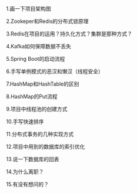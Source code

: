 1.画一下项目架构图

2.Zookeper和Redis的分布式锁原理

3.Redis在项目的运用？持久化方式？集群是那种方式？

4.Kafka如何保障数据不丢失

5.Spring Boot的启动流程

6.手写单例模式的恶汉和懒汉（线程安全）

7.HashMap和HashTable的区别

8.HashMap的Put流程

9.项目中线程池的创建方式

10.手写快速排序

11.分布式事务的几种实现方式

12.项目中用到的数据库的索引优化

13.说一下数据库的回表

14.为什么离职？

15.有没有想问的？
